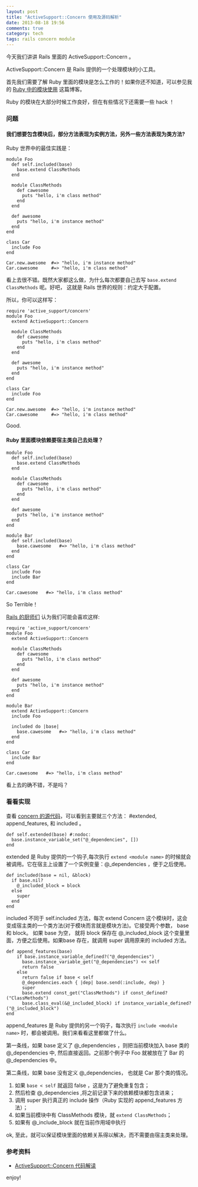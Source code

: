 ```yaml
---
layout: post
title: "ActiveSupport::Concern 使用及源码解析"
date: 2013-08-18 19:56
comments: true
category: tech
tags: rails concern module
---
```


今天我们讲讲 Rails 里面的 ActiveSupport::Concern 。

ActiveSupport::Concern 是 Rails 提供的一个处理模块的小工具。

<!--more-->

首先我们需要了解 Ruby 里面的模块是怎么工作的！如果你还不知道，可以参见我的 [Ruby 中的模块使用](/blog/2013/08/18/ruby-zhong-de-mo-kuai-shi-yong) 这篇博客。


Ruby 的模块在大部分时候工作良好，但在有些情况下还需要一些 hack ！

### 问题

#### 我们想要包含模块后，部分方法表现为实例方法，另外一些方法表现为类方法?

Ruby 世界中的最佳实践是：

    module Foo
      def self.included(base)
        base.extend ClassMethods
      end
      
      module ClassMethods
        def cawesome
          puts "hello, i'm class method"
        end
      end
      
      def awesome
        puts "hello, i'm instance method"
      end  
    end
    
    class Car
      include Foo
    end
    
    Car.new.awesome  #=> "hello, i'm instance method"
    Car.cawesome     #=> "hello, i'm class method"

看上去很不错。既然大家都这么做，为什么每次都要自己去写 `base.extend ClassMethods` 呢。好吧， 这就是 Rails 世界的规则：约定大于配置。

所以，你可以这样写：

    require 'active_support/concern'
    module Foo
      extend ActiveSupport::Concern
      
      module ClassMethods
        def cawesome
          puts "hello, i'm class method"
        end
      end
      
      def awesome
        puts "hello, i'm instance method"
      end  
    end
    
    class Car
      include Foo
    end
    
    Car.new.awesome  #=> "hello, i'm instance method"
    Car.cawesome     #=> "hello, i'm class method"

Good. 

#### Ruby 里面模块依赖要宿主类自己去处理？

    module Foo
      def self.included(base)
        base.extend ClassMethods
      end
      
      module ClassMethods
        def cawesome
          puts "hello, i'm class method"
        end
      end
      
      def awesome
        puts "hello, i'm instance method"
      end  
    end
    
    module Bar  
      def self.included(base)
        base.cawesome   #=> "hello, i'm class method"
      end
    end
    
    class Car
      include Foo
      include Bar
    end
    
    Car.cawesome   #=> "hello, i'm class method"

So Terrible！

[Rails 的厨师们](http://david.heinemeierhansson.com/2012/rails-is-omakase.html) 认为我们可能会喜欢这样:

    require 'active_support/concern'
    module Foo
      extend ActiveSupport::Concern
      
      module ClassMethods
        def cawesome
          puts "hello, i'm class method"
        end
      end
      
      def awesome
        puts "hello, i'm instance method"
      end  
    end
    
    module Bar
      extend ActiveSupport::Concern
      include Foo
    
      included do |base|
        base.cawesome   #=> "hello, i'm class method"
      end
    end
    
    class Car
      include Bar
    end
    
    Car.cawesome   #=> "hello, i'm class method"

看上去的确不错，不是吗？

### 看看实现

查看 [concern 的源代码](https://github.com/rails/rails/blob/master/activesupport/lib/active_support/concern.rb)，可以看到主要就三个方法： #extended, append_features, 和 included 。

    def self.extended(base) #:nodoc:
      base.instance_variable_set("@_dependencies", [])
    end

extended 是 Ruby 提供的一个钩子,每次执行 `extend <module name>` 的时候就会被调用。它在宿主上设置了一个实例变量：@_dependencies ，便于之后使用。

    def included(base = nil, &block)
      if base.nil?
        @_included_block = block
      else
        super
      end
    end

included 不同于 self.included 方法，每次 extend Concern 这个模块时，这会变成宿主类的一个类方法(对于模块而言就是模块方法)。它接受两个参数， base 和 block。 如果 base 为空， 就将 block 保存在 @_included_block 这个变量里面，方便之后使用。如果base 存在，就调用 super 调用原来的 included 方法。

    def append_features(base)
    	if base.instance_variable_defined?("@_dependencies")
    	  base.instance_variable_get("@_dependencies") << self
    	  return false
    	else
    	  return false if base < self
    	  @_dependencies.each { |dep| base.send(:include, dep) }
    	  super
    	  base.extend const_get("ClassMethods") if const_defined?("ClassMethods")
    	  base.class_eval(&@_included_block) if instance_variable_defined?("@_included_block")
    end

append_features 是 Ruby 提供的另一个钩子，每次执行 `include <module name>` 时，都会被调用。我们来看看这里都做了什么。

第一条线，如果 base 定义了 @_dependencies ，则把当前模块加入 base 类的@_dependencies 中, 然后直接返回。之前那个例子中 Foo 就被放在了 Bar 的 @_dependencies 中。

第二条线，如果 base 没有定义 @_dependencies， 也就是 Car 那个类的情况。

1. 如果 `base < self` 就返回 false ，这是为了避免重复包含；
2. 然后检查 @_dependencies ,将之前记录下来的依赖模块都包含进来；
3. 调用 super 执行真正的 include 操作（Ruby 实现的 append_features 方法）；
4. 如果当前模块中有 ClassMethods 模块，就 `extend ClassMethods`；
5. 如果有 @_include_block 就在当前作用域中执行

ok, 至此，就可以保证模块里面的依赖关系得以解决，而不需要由宿主类来处理。


### 参考资料

+ [ActiveSupport::Concern 代码解读](http://www.zhlwish.com/2012/07/23/rails-activesupport-concern/)
  
enjoy!
